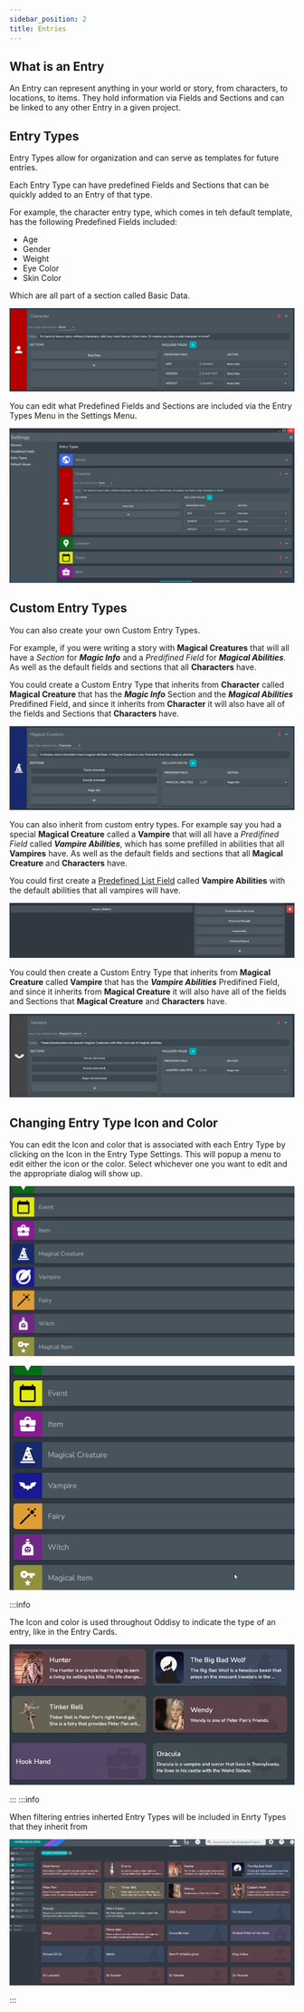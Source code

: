 ```yaml
---
sidebar_position: 2
title: Entries
---
```


## What is an Entry

An Entry can represent anything in your world or story, from characters, to locations, to items. They hold information via Fields and Sections and can be linked to any other Entry in a given project. 

## Entry Types

Entry Types allow for organization and can serve as templates for future entries. 

Each Entry Type can have predefined Fields and Sections that can be quickly added to an Entry of that type. 

For example, the character entry type, which comes in teh default template, has the following Predefined Fields included:

* Age
* Gender
* Weight
* Eye Color
* Skin Color

Which are all part of a section called Basic Data.

![fullscreen image](../../static/img/concepts/entries/character_built_in.JPG)

You can edit what Predefined Fields and Sections are included via the Entry Types Menu in the Settings Menu.

![fullscreen image](../../static/img/concepts/entries/entry_types.JPG)

## Custom Entry Types

You can also create your own Custom Entry Types.

For example, if you were writing a story with **Magical Creatures** that will all have a *Section* for ***Magic Info*** and a *Predifined Field* for ***Magical Abilities***. As well as the default fields and sections that all **Characters** have.

You could create a Custom Entry Type that inherits from **Character** called **Magical Creature** that has the ***Magic Info*** Section and the ***Magical Abilities*** Predifined Field, and since it inherits from **Character** it will also have all of the fields and Sections that **Characters** have.

![fullscreen image](../../static/img/concepts/entries/magical_creatures_example.JPG)

You can also inherit from custom entry types. For example say you had a special **Magical Creature** called a **Vampire** that will all have a *Predifined Field* called ***Vampire Abilities***, which has some prefilled in abilities that all **Vampires** have. As well as the default fields and sections that all **Magical Creature** and **Characters** have.

You could first create a [Predefined List Field](../Concepts/predefined_fields) called **Vampire Abilities** with the default abilities that all vampires will have.

![fullscreen image](../../static/img/concepts/entries/vampire_abilities_example.JPG)

You could then create a Custom Entry Type that inherits from **Magical Creature** called **Vampire** that has the ***Vampire Abilities*** Predifined Field, and since it inherits from **Magical Creature** it will also have all of the fields and Sections that **Magical Creature** and **Characters** have.

![fullscreen image](../../static/img/concepts/entries/vampires_example.JPG)

## Changing Entry Type Icon and Color

You can edit the Icon and color that is associated with each Entry Type by clicking on the Icon in the Entry Type Settings. This will popup a menu to edit either the icon or the color. Select whichever one you want to edit and the appropriate dialog will show up.


![fullscreen image](../../static/img/concepts/entries/edit_icon.gif)

![fullscreen image](../../static/img/concepts/entries/edit_color.gif)

:::info

The Icon and color is used throughout Oddisy to indicate the type of an entry, like in the Entry Cards.

![fullscreen image](../../static/img/concepts/entries/entry_card.JPG)

:::
:::info

When filtering entries inherted Entry Types will be included in Enrty Types that they inherit from

![fullscreen image](../../static/img/concepts/entries/entry_filtering.gif)

:::

<!-- ## Aliases

Aliases provide a way to have different versions of the same character. 

An example of this would be if you had a character named *John Becker* who was also a superhero named *ChipmunkMan*. You can create an alias for John Becker called ChipmunkMan and they would be grouped together as aliases.

### Creating Aliases

To create an alias click on the **+** button in the alias bar.

A dialog will appear asking for a name for your alias. 

There is also a number of copying options that you can configure in the dialog:

* Copy Over Description and Sections - *this will copy the description and all of the sections. However, all sections will be empty if the other options are not checked*
* Copy and link all Entry Fields - *this will change all of the entry fields in the current entry to [Synced Fields](#synced-fields) and copy over all of the sections*
* Copy over Entry Links - *this will link the new alias to all of the entries that are linked to the current entry and copy over all of the sections*


![fullscreen image](../../static/img/concepts/entries/alias_creation.gif)

:::note

Aliases cannot have the same name. 

:::

### Synced Fields

One of the benefits of Aliases is that you can have synced fields between them.

A synced field will have the same field name and value across all aliases.

![fullscreen image](../../static/img/concepts/entries/sync_across.gif)

You can tell that a field is a synced field if there is a [link] icon next to the field name.

![fullscreen image](../../static/img/concepts/entries/sync_icon.JPG)

#### Breaking the Link between Synced Fields

You can break the connection between a linked field by right clicking on it and selecting the **Break Link Field Across Aliases** option.

This will keep the field in all of the aliases but the value and name will no longer be synced.

![fullscreen image](../../static/img/concepts/entries/break_sync.gif)

#### Syncing a new field

You can sync any entry field as long as the entry has at least one alias.

To sync a field, simply right click on the field and select the **Link Field Across Aliases** option.

This will add the field to all aliases and sync the field name and value.

![fullscreen image](../../static/img/concepts/entries/create_sync.gif)

:::note

A synced field applies to *every* alias.

:::

### Primary Alias

Whenever there are aliases associated with an entry there will be a primary alias. 

This alias acts as the default alias in other parts of Oddisy. 

The primary alias is indicated by the [crown] icon in the alias bar. 

![fullscreen image](../../static/img/concepts/entries/crown.JPG)

You can change the primary alias at any time by right clicking on the Alias that you want to be the new primary alias in the alias bar, then selecting the Make Primary Alias option.

![fullscreen image](../../static/img/concepts/entries/primary_alias.gif) -->